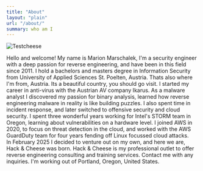 ```yaml
---
title: "About"
layout: "plain"
url: "/about/"
summary: who am I
---
```


![Testcheese](../images/croppedlogo.png)

Hello and welcome! My name is Marion Marschalek, I'm a security engineer 
with a deep passion for reverse engineering, and have been in this field 
since 2011. I hold a bachelors and masters degree in Information Security 
from University of Applied Sciences St. Poelten, Austria. Thats also where 
I'm from, Austria. Its a beautiful country, you should go visit. 
I started my career in anti-virus with the Austrian AV company Ikarus. 
As a malware analyst I discovered my passion for binary analysis, learned
how reverse engineering malware in reality is like building puzzles. I 
also spent time in incident response, and later switched to offensive 
security and cloud security. I spent three wonderful years working for
Intel's STORM team in Oregon, learning about vulnerabilities on a 
hardware level. I joined AWS in 2020, to focus on threat detection in 
the cloud, and worked with the AWS GuardDuty team for four years fending
off Linux focussed cloud attacks.  <br>
In February 2025 I decided to venture out on my own, and here we are,
Hack & Cheese was born. Hack & Cheese is my professional outlet to offer
reverse engineering consulting and training services. Contact me with any
inquiries. I'm working out of Portland, Oregon, United States.